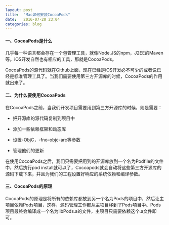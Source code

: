 ```yaml
---
layout: post
title:  "Mac如何安装CocoaPods"
date:   2016-07-20 23:04
categories: blog
---
```

#### 一、CocoaPods是什么

几乎每一种语言都会存在一个包管理工具，就像Node.JS的npm，J2EE的Maven等。iOS开发自然也有相应的工具，那就是CocoaPods。

CocoaPods的源代码就在Github上面，现在已经是iOS开发必不可少的或者说已经是标准管理工具了。当我们需要使用第三方开源库的时候，CocoaPods的作用就出来了。

#### 二、为什么要使用CocoaPods

在CocoaPods之前，当我们开发项目需要用到第三方开源库的时候，则是需要：
* 把开源库的源代码复制到项目中

* 添加一些依赖框架和动态库

* 设置-ObjC，-fno-objc-arc等参数

* 管理他们的更新

在使用CocoaPods之后，我们只需要把用到的开源库放到一个名为Podfile的文件中，然后执行pod install就可以了，Cocoapods就会自动将这些第三方开源库的源码下载下来，并且为我们的工程设置好响应的系统依赖和编译参数。

#### 三、CocoaPods的原理
CocoaPods的原理是将所有的依赖库都放到另一个名为Pods的项目中，然后让主项目依赖Pods项目，这样，源码管理工作都从主项目移到了Pods项目中。Pods项目最终会编译成一个名为libPods.a的文件，主项目只需要依赖这个.a文件即可。
